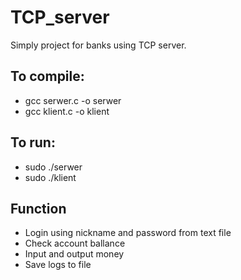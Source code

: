 # TCP_server

Simply project for banks using TCP server.

## To compile:
* gcc serwer.c -o serwer
* gcc klient.c -o klient

## To run:
* sudo ./serwer <port number>
* sudo ./klient <ip address> <port number>

## Function
- Login using nickname and password from text file
- Check account ballance
- Input and output money
- Save logs to file
